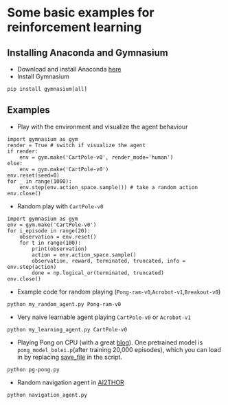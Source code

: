 # Some basic examples for reinforcement learning

## Installing Anaconda and Gymnasium

* Download and install Anaconda [here](https://www.anaconda.com/download)
* Install Gymnasium
```
pip install gymnasium[all]
```

## Examples

* Play with the environment and visualize the agent behaviour
```
import gymnasium as gym
render = True # switch if visualize the agent
if render:
    env = gym.make('CartPole-v0', render_mode='human')
else:
    env = gym.make('CartPole-v0')
env.reset(seed=0)
for _ in range(1000):
    env.step(env.action_space.sample()) # take a random action
env.close()
```

* Random play with ```CartPole-v0```

```
import gymnasium as gym
env = gym.make('CartPole-v0')
for i_episode in range(20):
    observation = env.reset()
    for t in range(100):
        print(observation)
        action = env.action_space.sample()
        observation, reward, terminated, truncated, info = env.step(action)
        done = np.logical_or(terminated, truncated)
env.close()
```

* Example code for random playing (```Pong-ram-v0```,```Acrobot-v1```,```Breakout-v0```)

```
python my_random_agent.py Pong-ram-v0
```

* Very naive learnable agent playing ```CartPole-v0``` or ```Acrobot-v1```

```
python my_learning_agent.py CartPole-v0

```

* Playing Pong on CPU (with a great [blog](http://karpathy.github.io/2016/05/31/rl/)). One pretrained model is ```pong_model_bolei.p```(after training 20,000 episodes), which you can load in by replacing [save_file](https://github.com/metalbubble/RLexample/blob/master/pg-pong.py#L15) in the script. 

```
python pg-pong.py

```

* Random navigation agent in [AI2THOR](https://github.com/allenai/ai2thor)

```
python navigation_agent.py
```

